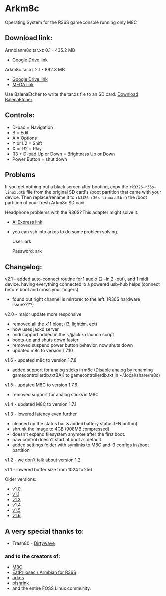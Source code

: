 # Arkm8c

Operating System for the R36S game console running only M8C

## Download link:
Armbianm8c.tar.xz 0.1 - 435.2 MB
- [Google Drive link](https://bit.ly/armbianm8c)

Arkm8c.tar.xz 2.1 - 892.3 MB
- [Google Drive link](https://bit.ly/arkm8c21)
- [MEGA link](https://bit.ly/arkm8c21M)


Use BalenaEtcher to write the tar.xz file to an SD card.
[Download BalenaEtcher](https://etcher.balena.io/)

## Controls:
- D-pad = Navigation
- B = Edit
- A = Options
- Y or L2 = Shift
- X or R2 = Play
- R3 + D-pad Up or Down = Brightness Up or Down
- Power Button = shut down

## Problems
If you get nothing but a black screen after booting, copy the `rk3326-r35s-linux.dtb` file from the original SD card's /boot partition that came with your device. Then replace/rename it to `rk3326-r36s-linux.dtb` in the /boot partition of your fresh Arkm8c SD card.

Headphone problems with the R36S? This adapter might solve it:
- [AliExpress link](https://bit.ly/43hYwXj)

- you can ssh into arkos to do some problem solving.

  User: ark

  Password: ark

## Changelog:
v2.1 - added auto-connect routine for 1 audio (2 -in 2 -out), and 1 midi device.
having everything connected to a powered usb-hub helps (connect before boot and cross your fingers)
- found out right channel is mirrored to the left. (R36S hardware issue????)

v2.0 - major update more responsive 
- removed all the x11 bloat (i3, lightdm, ect) 
- now uses jackd server
- midi support added in the ~/jjack.sh launch script
- boots-up and shuts down faster
- removed suspend power button behavior, now shuts down
- updated m8c to version 1.7.10

v1.6 - updated m8c to version 1.7.8
- added support for analog sticks in m8c
(Disable analog by renaming gamecontrollerdb.txtBAK to gamecontrollerdb.txt in  ~/.local/share/m8c)

v1.5 - updated M8C to version 1.7.6
- removed support for analog sticks in M8C

v1.4 - updated M8C to version 1.7.1

v1.3 - lowered latency even further
- cleaned up the status bar & added battery status (FN button)
- shrunk the image to 4GB (908MB compressed)
- doesn't expand filesystem anymore after the first boot.
- pavucontrol doesn't start at boot as default
- added settings folder with symlinks to M8C and i3 configs in /boot partition

v1.2 - we don't talk about version 1.2

v1.1 - lowered buffer size from 1024 to 256

Older versions:
- [v1.0](https://bit.ly/arkm8cxz)
- [v1.1](https://bit.ly/arkm8c1xz)
- [v1.3](https://bit.ly/arkm8c13)
- [v1.4](https://bit.ly/arkm8c14)
- [v1.5](https://bit.ly/arkm8c15)
- [v1.6](https://bit.ly/arkm8c16)
## A very special thanks to:

- Trash80 - [Dirtywave](https://dirtywave.com/)

### and to the creators of:
- [M8C](https://github.com/laamaa/m8c)
- [EatPrilosec / Armbian for R36S](https://github.com/R36S-Stuff/R36S-Armbian)
- [arkos](https://github.com/christianhaitian/a...)
- [pishrink](https://github.com/Drewsif/PiShrink)
- and the entire FOSS Linux community.
